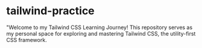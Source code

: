 # tailwind-practice
"Welcome to my Tailwind CSS Learning Journey! This repository serves as my personal space for exploring and mastering Tailwind CSS, the utility-first CSS framework.
